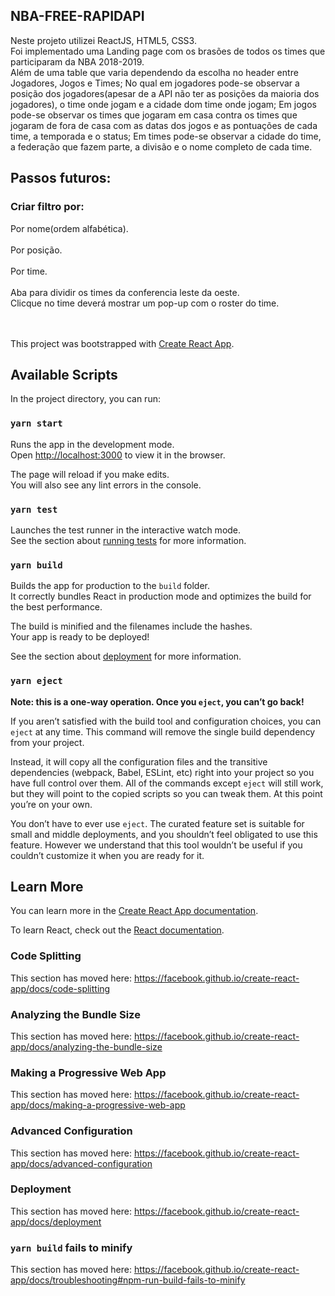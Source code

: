 ## NBA-FREE-RAPIDAPI
Neste projeto utilizei ReactJS, HTML5, CSS3.<br/>
Foi implementado uma Landing page com os brasões de todos os times que participaram da NBA 2018-2019. <br />
Além de uma table que varia dependendo da escolha no header entre Jogadores, Jogos e Times; No qual em jogadores pode-se observar a posição dos jogadores(apesar de a API não ter as posições da maioria dos jogadores), o time onde jogam e a cidade dom time onde jogam; Em jogos pode-se observar os times que jogaram em casa contra os times que jogaram de fora de casa com as datas dos jogos e as pontuações de cada time, a temporada e o status; Em times pode-se observar a cidade do time, a federação que fazem parte, a divisão e o nome completo de cada time.<br />
## Passos futuros: <br/>
### Criar filtro por: <br/>

Por nome(ordem alfabética). <br/>
<br />
Por posição.  <br/>
<br />
Por time.<br/>
<br/>
Aba para dividir os times da conferencia leste da oeste.<br/>
Clicque no time deverá mostrar um pop-up com o roster do time.<br/>
<br/>
<br/>








This project was bootstrapped with [Create React App](https://github.com/facebook/create-react-app).

## Available Scripts

In the project directory, you can run:

### `yarn start`

Runs the app in the development mode.<br />
Open [http://localhost:3000](http://localhost:3000) to view it in the browser.

The page will reload if you make edits.<br />
You will also see any lint errors in the console.

### `yarn test`

Launches the test runner in the interactive watch mode.<br />
See the section about [running tests](https://facebook.github.io/create-react-app/docs/running-tests) for more information.

### `yarn build`

Builds the app for production to the `build` folder.<br />
It correctly bundles React in production mode and optimizes the build for the best performance.

The build is minified and the filenames include the hashes.<br />
Your app is ready to be deployed!

See the section about [deployment](https://facebook.github.io/create-react-app/docs/deployment) for more information.

### `yarn eject`

**Note: this is a one-way operation. Once you `eject`, you can’t go back!**

If you aren’t satisfied with the build tool and configuration choices, you can `eject` at any time. This command will remove the single build dependency from your project.

Instead, it will copy all the configuration files and the transitive dependencies (webpack, Babel, ESLint, etc) right into your project so you have full control over them. All of the commands except `eject` will still work, but they will point to the copied scripts so you can tweak them. At this point you’re on your own.

You don’t have to ever use `eject`. The curated feature set is suitable for small and middle deployments, and you shouldn’t feel obligated to use this feature. However we understand that this tool wouldn’t be useful if you couldn’t customize it when you are ready for it.

## Learn More

You can learn more in the [Create React App documentation](https://facebook.github.io/create-react-app/docs/getting-started).

To learn React, check out the [React documentation](https://reactjs.org/).

### Code Splitting

This section has moved here: https://facebook.github.io/create-react-app/docs/code-splitting

### Analyzing the Bundle Size

This section has moved here: https://facebook.github.io/create-react-app/docs/analyzing-the-bundle-size

### Making a Progressive Web App

This section has moved here: https://facebook.github.io/create-react-app/docs/making-a-progressive-web-app

### Advanced Configuration

This section has moved here: https://facebook.github.io/create-react-app/docs/advanced-configuration

### Deployment

This section has moved here: https://facebook.github.io/create-react-app/docs/deployment

### `yarn build` fails to minify

This section has moved here: https://facebook.github.io/create-react-app/docs/troubleshooting#npm-run-build-fails-to-minify
